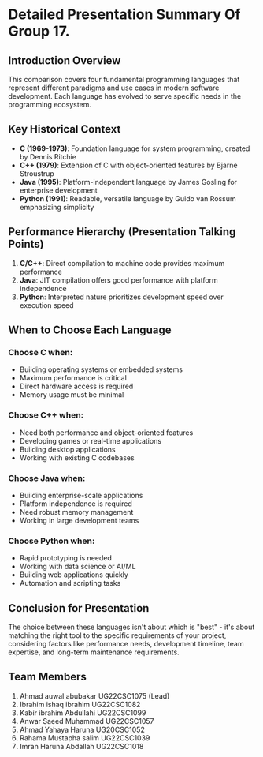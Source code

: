 # Detailed Presentation Summary Of Group 17.

## Introduction Overview

This comparison covers four fundamental programming languages that represent different paradigms and use cases in modern software development. Each language has evolved to serve specific needs in the programming ecosystem.

## Key Historical Context

- **C (1969-1973)**: Foundation language for system programming, created by Dennis Ritchie
- **C++ (1979)**: Extension of C with object-oriented features by Bjarne Stroustrup
- **Java (1995)**: Platform-independent language by James Gosling for enterprise development
- **Python (1991)**: Readable, versatile language by Guido van Rossum emphasizing simplicity

## Performance Hierarchy (Presentation Talking Points)

1. **C/C++**: Direct compilation to machine code provides maximum performance
2. **Java**: JIT compilation offers good performance with platform independence
3. **Python**: Interpreted nature prioritizes development speed over execution speed

## When to Choose Each Language

### Choose C when:

- Building operating systems or embedded systems
- Maximum performance is critical
- Direct hardware access is required
- Memory usage must be minimal

### Choose C++ when:

- Need both performance and object-oriented features
- Developing games or real-time applications
- Building desktop applications
- Working with existing C codebases

### Choose Java when:

- Building enterprise-scale applications
- Platform independence is required
- Need robust memory management
- Working in large development teams

### Choose Python when:

- Rapid prototyping is needed
- Working with data science or AI/ML
- Building web applications quickly
- Automation and scripting tasks

## Conclusion for Presentation

The choice between these languages isn't about which is "best" - it's about matching the right tool to the specific requirements of your project, considering factors like performance needs, development timeline, team expertise, and long-term maintenance requirements.

## Team Members

1.  Ahmad auwal abubakar UG22CSC1075 (Lead)
2.  Ibrahim ishaq ibrahim UG22CSC1082
3.  Kabir ibrahim Abdullahi UG22CSC1099
4.  Anwar Saeed Muhammad UG22CSC1057
5.  Ahmad Yahaya Haruna UG20CSC1052
6.  Rahama Mustapha salim UG22CSC1039
7.  Imran Haruna Abdallah UG22CSC1018
